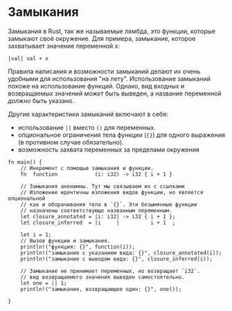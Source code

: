 # Замыкания

Замыкания в Rust, так же называемые лямбда, это функции,
которые замыкают своё окружение.
Для примера, замыкание, которое захватывает значение переменной x:

```rust,ignore
|val| val + x
```

Правила написания и возможности замыканий делают их очень удобными
для использования "на лету". Использование замыканий похоже на использование функций.
Однако, вид входных и возвращаемых значений *может* быть выведен, а
название переменной *должно*  быть указано.

Другие характеристики замыканий включают в себя:
* использование `||` вместо `()` для переменных.
* опциональное ограничения тела функции (`{}`) для одного выражения
(в противном случае обязательно).
* возможность захвата переменных за пределами окружения

```rust,editable
fn main() {
    // Инкремент с помощью замыкания и функции.
    fn  function            (i: i32) -> i32 { i + 1 }

    // Замыкания анонимны. Тут мы связываем их с ссылками
    // Изложение идентичны изложения видов функции, но является опциональной
    // как и оборачивания тела в `{}`. Эти безымянные функции
    // назначены соответствующе названным переменным.
    let closure_annotated = |i: i32| -> i32 { i + 1 };
    let closure_inferred  = |i     |          i + 1  ;

    let i = 1;
    // Вызов функции и замыкания.
    println!("функция: {}", function(i));
    println!("замыкание с указанием вида: {}", closure_annotated(i));
    println!("замыкание с выводом вида: {}", closure_inferred(i));

    // Замыкание не принимает переменных, но возвращает `i32`.
    // вид возвращаемого значения выведен самостоятельно.
    let one = || 1;
    println!("замыкание, возвращающее один: {}", one());

}
```
